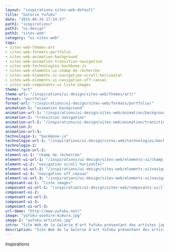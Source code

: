 ```yaml
---
layout: "inspirations-sites-web-default"
title: "Galerie Yufuku"
date: "2015-06-24 17:24:57"
path1: "inspirations"
path2: "ui-design"
path3: "sites-web"
category: "ui-sites-web"
tags:
- sites-web-themes-art
- sites-web-formats-portfolio
- sites-web-animation-background
- sites-web-animation-transition-navigation
- sites-web-technologies-backbone-js
- sites-web-elements-ui-champ-de-recherche
- sites-web-elements-ui-navigation-scroll-horizontal
- sites-web-elements-ui-navigation-off-canvas
- sites-web-composants-ui-liste-images
theme: "art"
theme-url: "/inspirations/ui-design/sites-web/themes/art/"
format: "portfolio"
format-url: "/inspirations/ui-design/sites-web/formats/portfolio/"
animation-1: "animation background"
animation-url-1: "/inspirations/ui-design/sites-web/animation/background/"
animation-2: "transition navigation"
animation-url-2: "/inspirations/ui-design/sites-web/animation/transition-navigation/"
animation-3:
animation-url-3:
technologie-1: "backbone-js"
technologie-url-1: "/inspirations/ui-design/sites-web/technologies/backbone-js/"
technologie-2:
technologie-url-2:
element-ui-1: "champ de recherche"
element-ui-url-1: "/inspirations/ui-design/sites-web/elements-ui/champ-de-recherche/"
element-ui-2: "navigation scroll horizontal"
element-ui-url-2: "/inspirations/ui-design/sites-web/elements-ui/navigation-scroll-horizontal/"
element-ui-3: "navigation off canvas"
element-ui-url-3: "/inspirations/ui-design/sites-web/elements-ui/navigation-off-canvas/"
composant-ui-1: "liste images"
composant-ui-url-1: "/inspirations/ui-design/sites-web/composants-ui/liste-images/"
composant-ui-2:
composant-ui-url-2:
composant-ui-3:
composant-ui-url-3:
url-demo: "http://www.yufuku.net/"
image: "yufuku-yoshiro-kimura.jpg"
image-2: "yufuku-artistes.jpg"
intro: "Site Web de la Galerie d'art Yufuku présentant des artistes japonais et internationaux travaillant leur approche de l'espace via des matériaux tels que le verre, l'argile, le métal, etc."
description: "Site Web de la Galerie d'art Yufuku présentant des artistes japonais et internationaux travaillant leur approche de l'espace via des matériaux tels que le verre, l'argile, le métal, etc."
---
```

inspirations
